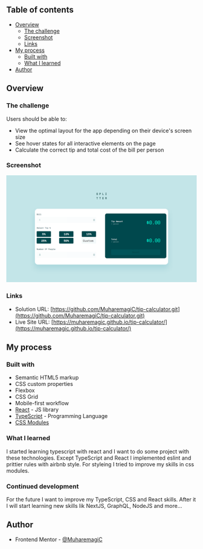 ## Table of contents

- [Overview](#overview)
  - [The challenge](#the-challenge)
  - [Screenshot](#screenshot)
  - [Links](#links)
- [My process](#my-process)
  - [Built with](#built-with)
  - [What I learned](#what-i-learned)
- [Author](#author)

## Overview

### The challenge

Users should be able to:

- View the optimal layout for the app depending on their device's screen size
- See hover states for all interactive elements on the page
- Calculate the correct tip and total cost of the bill per person

### Screenshot

![](./public/Screenshot.png)

### Links

- Solution URL: [https://github.com/MuharemagiC/tip-calculator.git](https://github.com/MuharemagiC/tip-calculator.git)
- Live Site URL: [https://muharemagic.github.io/tip-calculator/](https://muharemagic.github.io/tip-calculator/)

## My process

### Built with

- Semantic HTML5 markup
- CSS custom properties
- Flexbox
- CSS Grid
- Mobile-first workflow
- [React](https://reactjs.org/) - JS library
- [TypeScript](https://www.typescriptlang.org/) - Programming Language
- [CSS Modules](https://github.com/css-modules/css-modules/)

### What I learned

I started learning typescript with react and I want to do some project with these technologies. Except TypeScript and React I implemented eslint and prittier rules with airbnb style. For styleing I tried to improve my skills in css modules.

### Continued development

For the future I want to improve my TypeScript, CSS and React skills. After it I will start learning new skills lik NextJS, GraphQL, NodeJS and more...

## Author

- Frontend Mentor - [@MuharemagiC](https://www.frontendmentor.io/profile/MuharemagiC)
